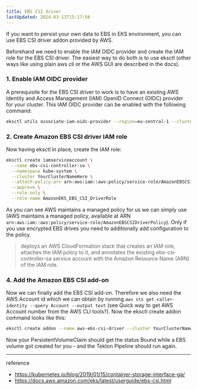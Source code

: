 ```yaml
---
title: EBS CSI driver
lastUpdated: 2024-03-13T15:17:56
---
```


If you want to persist your own data to EBS in EKS environment, you can use EBS CSI driver addon provided by AWS.

Beforehand we need to enable the IAM OIDC provider and create the IAM role for the EBS CSI driver. The easiest way to do both is to use eksctl (other ways like using plain aws cli or the AWS GUI are described in the docs).

### 1. Enable IAM OIDC provider

A prerequisite for the EBS CSI driver to work is to have an existing AWS Identity and Access Management (IAM) OpenID Connect (OIDC) provider for your cluster. This IAM OIDC provider can be enabled with the following command:

```bash
eksctl utils associate-iam-oidc-provider --region=eu-central-1 --cluster=YourClusterNameHere --approve
```

### 2. Create Amazon EBS CSI driver IAM role

Now having eksctl in place, create the IAM role:

```bash
eksctl create iamserviceaccount \
  --name ebs-csi-controller-sa \
  --namespace kube-system \
  --cluster YourClusterNameHere \
  --attach-policy-arn arn:aws:iam::aws:policy/service-role/AmazonEBSCSIDriverPolicy \
  --approve \
  --role-only \
  --role-name AmazonEKS_EBS_CSI_DriverRole
```

As you can see AWS maintains a managed policy for us we can simply use (AWS maintains a managed policy, available at ARN `arn:aws:iam::aws:policy/service-role/AmazonEBSCSIDriverPolicy`). Only if you use encrypted EBS drives you need to additionally add configuration to the policy.

> deploys an AWS CloudFormation stack that creates an IAM role, attaches the IAM policy to it, and annotates the existing ebs-csi-controller-sa service account with the Amazon Resource Name (ARN) of the IAM role.

### 4. Add the Amazon EBS CSI add-on

Now we can finally add the EBS CSI add-on. Therefore we also need the AWS Account id which we can obtain by running `aws sts get-caller-identity --query Account --output text` (see Quick way to get AWS Account number from the AWS CLI tools?). Now the eksctl create addon command looks like this:

```bash
eksctl create addon --name aws-ebs-csi-driver --cluster YourClusterNameHere --service-account-role-arn arn:aws:iam::$(aws sts get-caller-identity --query Account --output text):role/AmazonEKS_EBS_CSI_DriverRole --force
```

Now your PersistentVolumeClaim should get the status Bound while a EBS volume got created for you - and the Tekton Pipeline should run again.

---
reference
- https://kubernetes.io/blog/2019/01/15/container-storage-interface-ga/
- https://docs.aws.amazon.com/eks/latest/userguide/ebs-csi.html